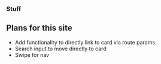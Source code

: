 ### Stuff


## Plans for this site
- Add functionality to directly link to card via route params
- Search input to move directly to card
- Swipe for nav